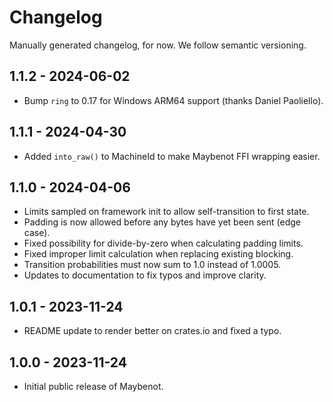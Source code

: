 # Changelog

Manually generated changelog, for now. We follow semantic versioning.

## 1.1.2 - 2024-06-02
- Bump `ring` to 0.17 for Windows ARM64 support (thanks Daniel Paoliello).

## 1.1.1 - 2024-04-30
- Added `into_raw()` to MachineId to make Maybenot FFI wrapping easier.

## 1.1.0 - 2024-04-06
- Limits sampled on framework init to allow self-transition to first state.
- Padding is now allowed before any bytes have yet been sent (edge case).
- Fixed possibility for divide-by-zero when calculating padding limits.
- Fixed improper limit calculation when replacing existing blocking.
- Transition probabilities must now sum to 1.0 instead of 1.0005.
- Updates to documentation to fix typos and improve clarity.

## 1.0.1 - 2023-11-24
- README update to render better on crates.io and fixed a typo.

## 1.0.0 - 2023-11-24
- Initial public release of Maybenot.
